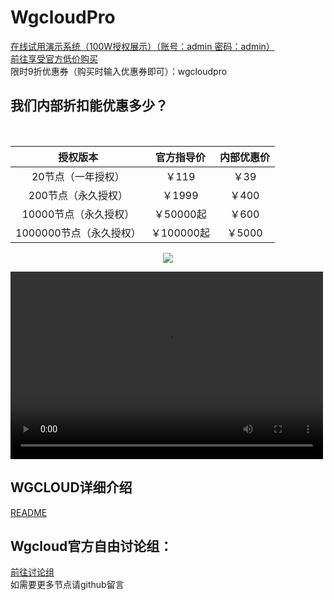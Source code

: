 # WgcloudPro
[在线试用演示系统（100W授权展示）（账号：admin 密码：admin）](http://wgstart.icu/wgcloud)
<br/>
[前往享受官方低价购买](http://w.kami.vip/s/lAWtO1xM)
<br/>限时9折优惠券（购买时输入优惠券即可）：wgcloudpro
<br/>
## 我们内部折扣能优惠多少？
<br/>

|        授权版本         | 官方指导价 | 内部优惠价 |
| :---------------------: | :--------: | :--------: |
|   20节点（一年授权）    |   ￥119    |    ￥39    |
|   200节点（永久授权）   |   ￥1999   |   ￥400    |
|  10000节点（永久授权）  | ￥50000起  |   ￥600    |
| 1000000节点（永久授权） | ￥100000起 |   ￥5000   |


<p align="center">
  <a target="_blank" href="http://w.kami.vip/s/lAWtO1xM">
    <img src="https://user-images.githubusercontent.com/131434608/233909906-eb421c1c-8210-446b-953c-00c685ac4ab9.png">
  </a>
 </p>
 <p align="center">

<video src="https://github.com/WgcloudPro/WgcloudDeployPro/releases/download/video/wgcloudPro.mp4" controls="controls" width="500" height="300"></video>
 </p>

## WGCLOUD详细介绍

[README](./README_cn.md)
</br>
## Wgcloud官方自由讨论组：

[前往讨论组](https://wg-tey1014.slack.com/archives/C05638FS6SZ)
</br>
如需要更多节点请github留言

